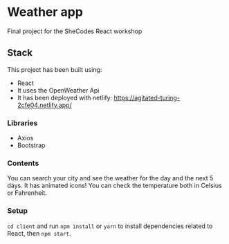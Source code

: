 # Weather app

Final project for the SheCodes React workshop

## Stack

This project has been built using:
- React
- It uses the OpenWeather Api
- It has been deployed with netlify: https://agitated-turing-2cfe04.netlify.app/

### Libraries

- Axios
- Bootstrap

### Contents

You can search your city and see the weather for the day and the next 5 days.
It has animated icons!
You can check the temperature both in Celsius or Fahrenheit.


### Setup
`cd client` and run `npm install` or `yarn` to install dependencies related to React, then `npm start`.




